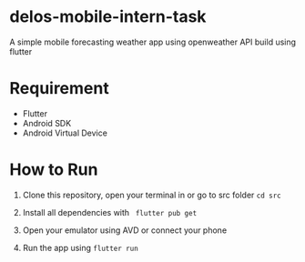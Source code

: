 # delos-mobile-intern-task

A simple mobile forecasting weather app using openweather API build using flutter

# Requirement

- Flutter
- Android SDK
- Android Virtual Device

# How to Run

1. Clone this repository, open your terminal in or go to src folder
   `cd src`

2. Install all dependencies with
   ` flutter pub get`

3. Open your emulator using AVD or connect your phone

4. Run the app using
   `flutter run`
